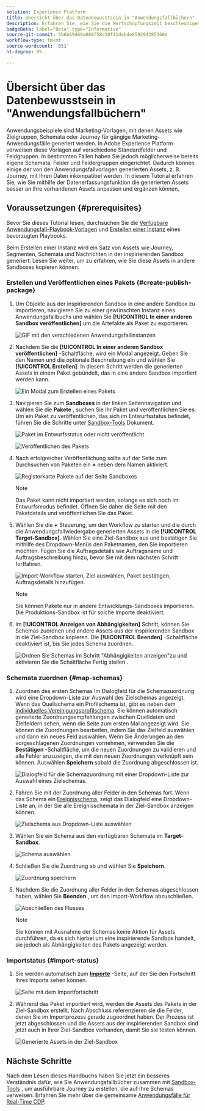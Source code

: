 ```yaml
---
solution: Experience Platform
title: Übersicht über das Datenbewusstsein in "Anwendungsfallbüchern"
description: Erfahren Sie, wie Sie die Wertschöpfungszeit beschleunigen können, indem Sie die in der zugrunde liegenden inspirierenden Sandbox erstellten Assets in andere Sandboxes kopieren.
badgeBeta: label="Beta" type="Informative"
source-git-commit: 5b6b69d69a088f58d10f41debde859294285360d
workflow-type: tm+mt
source-wordcount: '851'
ht-degree: 0%

---
```



# Übersicht über das Datenbewusstsein in &quot;Anwendungsfallbüchern&quot;

Anwendungsbeispiele sind Marketing-Vorlagen, mit denen Assets wie Zielgruppen, Schemata oder Journey für gängige Marketing-Anwendungsfälle generiert werden. In Adobe Experience Platform verweisen diese Vorlagen auf verschiedene Standardfelder und Feldgruppen. In bestimmten Fällen haben Sie jedoch möglicherweise bereits eigene Schemata, Felder und Feldergruppen eingerichtet. Dadurch können einige der von den Anwendungsfallvorlagen generierten Assets, z. B. Journey, mit Ihren Daten inkompatibel werden. In diesem Tutorial erfahren Sie, wie Sie mithilfe der Datenerfassungsfunktion die generierten Assets besser an Ihre vorhandenen Assets anpassen und ergänzen können.

## Voraussetzungen {#prerequisites}

Bevor Sie dieses Tutorial lesen, durchsuchen Sie die [Verfügbare Anwendungsfall-Playbook-Vorlagen](/help/use-case-playbooks/playbooks/discover.md#search-and-filter) und [Erstellen einer Instanz](/help/use-case-playbooks/playbooks/create-share-reuse.md) eines bevorzugten Playbooks.

Beim Erstellen einer Instanz wird ein Satz von Assets wie Journey, Segmenten, Schemata und Nachrichten in der inspirierenden Sandbox generiert. Lesen Sie weiter, um zu erfahren, wie Sie diese Assets in andere Sandboxes kopieren können.

### Erstellen und Veröffentlichen eines Pakets {#create-publish-package}

1. Um Objekte aus der inspirierenden Sandbox in eine andere Sandbox zu importieren, navigieren Sie zu einer gewünschten Instanz eines Anwendungsfallbuchs und wählen Sie **[!UICONTROL In einer anderen Sandbox veröffentlichen]** um die Artefakte als Paket zu exportieren.

   ![GIF mit den verschiedenen Anwendungsfallinstanzen](/help/use-case-playbooks/assets/playbooks/data-awareness/browse-to-existing-instances-of-playbook.gif)

2. Nachdem Sie die **[!UICONTROL In einer anderen Sandbox veröffentlichen]** -Schaltfläche, wird ein Modal angezeigt. Geben Sie den Namen und die optionale Beschreibung ein und wählen Sie **[!UICONTROL Erstellen]**. In diesem Schritt werden die generierten Assets in einem Paket gebündelt, das in eine andere Sandbox importiert werden kann.

   ![Ein Modal zum Erstellen eines Pakets](/help/use-case-playbooks/assets/playbooks/data-awareness/create-package-modal.png)

3. Navigieren Sie zum **Sandboxes** in der linken Seitennavigation und wählen Sie die **Pakete** , suchen Sie Ihr Paket und veröffentlichen Sie es. Um ein Paket zu veröffentlichen, das sich im Entwurfsstatus befindet, führen Sie die Schritte unter [Sandbox-Tools](/help/sandboxes/ui/sandbox-tooling.md#add-an-object-to-an-existing-package-and-publish) Dokument.

   ![Paket im Entwurfsstatus oder nicht veröffentlicht](/help/use-case-playbooks/assets/playbooks/data-awareness/draft-mode.png)

   ![Veröffentlichen des Pakets](/help/use-case-playbooks/assets/playbooks/data-awareness/publish-draft.png)

4. Nach erfolgreicher Veröffentlichung sollte auf der Seite zum Durchsuchen von Paketen ein **+** neben dem Namen aktiviert.

   ![Registerkarte Pakete auf der Seite Sandboxes](/help/use-case-playbooks/assets/playbooks/data-awareness/packages.png)

   >[!NOTE]
   >
   > Das Paket kann nicht importiert werden, solange es sich noch im Entwurfsmodus befindet. Öffnen Sie daher die Seite mit den Paketdetails und veröffentlichen Sie das Paket.

5. Wählen Sie die **+** Steuerung, um den Workflow zu starten und die durch die Anwendungsfallwiedergabe generierten Assets in die **[!UICONTROL Target-Sandbox]**. Wählen Sie eine Ziel-Sandbox aus und bestätigen Sie mithilfe des Dropdown-Menüs den Paketnamen, den Sie importieren möchten. Fügen Sie die Auftragsdetails wie Auftragsname und Auftragsbeschreibung hinzu, bevor Sie mit dem nächsten Schritt fortfahren.

   ![Import-Workflow starten, Ziel auswählen, Paket bestätigen, Auftragsdetails hinzufügen.](/help/use-case-playbooks/assets/playbooks/data-awareness/import-package-import-settings.png)

   >[!NOTE]
   >
   > Sie können Pakete nur in andere Entwicklungs-Sandboxes importieren. Die Produktions-Sandbox ist für solche Importe deaktiviert.

6. Im **[!UICONTROL Anzeigen von Abhängigkeiten]** Schritt, können Sie Schemas zuordnen und andere Assets aus der inspirierenden Sandbox in die Ziel-Sandbox kopieren. Die **[!UICONTROL Beenden]** -Schaltfläche deaktiviert ist, bis Sie jedes Schema zuordnen.

   ![Ordnen Sie Schemas im Schritt &quot;Abhängigkeiten anzeigen&quot;zu und aktivieren Sie die Schaltfläche Fertig stellen .](/help/use-case-playbooks/assets/playbooks/data-awareness/import-package-view-dependencies.png)

### Schemata zuordnen {#map-schemas}

1. Zuordnen des ersten Schemas Im Dialogfeld für die Schemazuordnung wird eine Dropdown-Liste zur Auswahl des Zielschemas angezeigt. Wenn das Quellschema ein Profilschema ist, gibt es neben dem [individuelles Vereinigungsprofilschema](/help/xdm/classes/individual-profile.md). Sie können automatisch generierte Zuordnungsempfehlungen zwischen Quelldaten und Zielfeldern sehen, wenn die Seite zum ersten Mal angezeigt wird. Sie können die Zuordnungen bearbeiten, indem Sie das Zielfeld auswählen und dann ein neues Feld auswählen. Wenn Sie Änderungen an den vorgeschlagenen Zuordnungen vornehmen, verwenden Sie die **Bestätigen** -Schaltfläche, um die neuen Zuordnungen zu validieren und alle Fehler anzuzeigen, die mit den neuen Zuordnungen verknüpft sein können. Auswählen **Speichern** sobald die Zuordnung abgeschlossen ist.

   ![Dialogfeld für die Schemazuordnung mit einer Dropdown-Liste zur Auswahl eines Zielschemas.](/help/use-case-playbooks/assets/playbooks/data-awareness/map-to-existing-fields.png)

2. Fahren Sie mit der Zuordnung aller Felder in den Schemas fort. Wenn das Schema ein [Ereignisschema](/help/xdm/classes/experienceevent.md), zeigt das Dialogfeld eine Dropdown-Liste an, in der Sie alle Ereignisschemata in der Ziel-Sandbox anzeigen können.

   ![Zielschema aus Dropdown-Liste auswählen](/help/use-case-playbooks/assets/playbooks/data-awareness/map-to-event-schema.png)

3. Wählen Sie ein Schema aus den verfügbaren Schemata im **Target-Sandbox**.

   ![Schema auswählen](/help/use-case-playbooks/assets/playbooks/data-awareness/map-to-available-schemas.png)

4. Schließen Sie die Zuordnung ab und wählen Sie **Speichern**.

   ![Zuordnung speichern](/help/use-case-playbooks/assets/playbooks/data-awareness/map-to-existing-modal.png)

5. Nachdem Sie die Zuordnung aller Felder in den Schemas abgeschlossen haben, wählen Sie **Beenden** , um den Import-Workflow abzuschließen.

   ![Abschließen des Flusses](/help/use-case-playbooks/assets/playbooks/data-awareness/complete-flow.png)

   >[!NOTE]
   >
   > Sie können mit Ausnahme der Schemas keine Aktion für Assets durchführen, da es sich hierbei um eine inspirierende Sandbox handelt, sie jedoch als Abhängigkeiten des Pakets angezeigt werden.

### Importstatus {#import-status}

1. Sie werden automatisch zum [**Importe**](/help/sandboxes/ui/sandbox-tooling.md#view-import-details) -Seite, auf der Sie den Fortschritt Ihres Imports sehen können.

   ![Seite mit dem Importfortschritt](/help/use-case-playbooks/assets/playbooks/data-awareness/import-progress.png)

2. Während das Paket importiert wird, werden die Assets des Pakets in der Ziel-Sandbox erstellt. Nach Abschluss referenzieren sie die Felder, denen Sie im Importprozess gerade zugeordnet haben. Der Prozess ist jetzt abgeschlossen und die Assets aus der inspirierenden Sandbox sind jetzt auch in Ihrer Ziel-Sandbox vorhanden, damit Sie sie testen können.

   ![Generierte Assets in der Ziel-Sandbox](/help/use-case-playbooks/assets/playbooks/data-awareness/packages.png)

## Nächste Schritte

Nach dem Lesen dieses Handbuchs haben Sie jetzt ein besseres Verständnis dafür, wie Sie Anwendungsfallbücher zusammen mit [Sandbox-Tools](/help/sandboxes/ui/sandbox-tooling.md#monitor-import-jobs-and-view-import-objects-details) , um ausführbare Journey zu erstellen, die auf Ihre Schemas verweisen. Erfahren Sie mehr über die gemeinsame [Anwendungsfälle für Real-Time CDP](/help/rtcdp/use-case-guides/intelligent-re-engagement/intelligent-re-engagement.md).